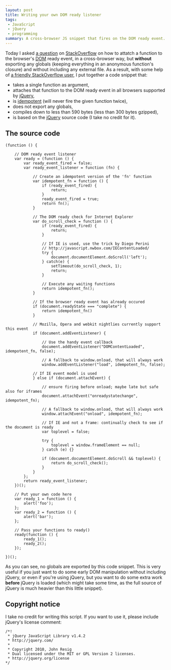 ```yaml
---
layout: post
title: Writing your own DOM ready listener
tags:
 - JavaScript
 - jQuery
 - programming
summary: A cross-browser JS snippet that fires on the DOM ready event.
---
```


Today I asked [a
question](http://stackoverflow.com/questions/3430455/document-ready-source) on
[StackOverflow](http://stackoverflow.com/) on how to attatch a function to the browser's [DOM](http://en.wikipedia.org/wiki/Document_Object_Model) ready event, in a cross-browser way, but **without** exporting any globals (keeping everything in an anonymous function's closure) and without including any external file. As a result, with some help of [a friendly StackOverflow user](http://stackoverflow.com/users/113716/patrick-dw), I put together a code snippet that:

 * takes a single function as argument,
 * attaches that function to the DOM ready event in all browsers supported by [jQuery](http://jquery.com/),
 * is [idempotent](http://en.wikipedia.org/wiki/Idempotence) (will never fire the given function twice),
 * does not export any globals,
 * compiles down to less than 590 bytes (less than 300 bytes gzipped),
 * is based on the [jQuery](http://jquery.com/) source code (I take no credit for it).


The source code
---------------

    (function () {

        // DOM ready event listener
        var ready = (function () {
            var ready_event_fired = false;
            var ready_event_listener = function (fn) {

                // Create an idempotent version of the 'fn' function
                var idempotent_fn = function () {
                    if (ready_event_fired) {
                        return;
                    }
                    ready_event_fired = true;
                    return fn();
                }

                // The DOM ready check for Internet Explorer
                var do_scroll_check = function () {
                    if (ready_event_fired) {
                        return;
                    }

                    // If IE is used, use the trick by Diego Perini
                    // http://javascript.nwbox.com/IEContentLoaded/
                    try {
                        document.documentElement.doScroll('left');
                    } catch(e) {
                        setTimeout(do_scroll_check, 1);
                        return;
                    }

                    // Execute any waiting functions
                    return idempotent_fn();
                }

                // If the browser ready event has already occured
                if (document.readyState === "complete") {
                    return idempotent_fn()
                }

                // Mozilla, Opera and webkit nightlies currently support this event
                if (document.addEventListener) {

                    // Use the handy event callback
                    document.addEventListener("DOMContentLoaded", idempotent_fn, false);

                    // A fallback to window.onload, that will always work
                    window.addEventListener("load", idempotent_fn, false);

                // If IE event model is used
                } else if (document.attachEvent) {

                    // ensure firing before onload; maybe late but safe also for iframes
                    document.attachEvent("onreadystatechange", idempotent_fn);
                    
                    // A fallback to window.onload, that will always work
                    window.attachEvent("onload", idempotent_fn);

                    // If IE and not a frame: continually check to see if the document is ready
                    var toplevel = false;

                    try {
                        toplevel = window.frameElement == null;
                    } catch (e) {}

                    if (document.documentElement.doScroll && toplevel) {
                        return do_scroll_check();
                    }
                }
            };
            return ready_event_listener;
        })();

        // Put your own code here
        var ready_1 = function () {
            alert('foo');
        };
        var ready_2 = function () {
            alert('bar');
        };

        // Pass your functions to ready()
        ready(function () {
            ready_1();
            ready_2();
        });

    })();

As you can see, no globals are exported by this code snippet. This is very
useful if you just want to do some early DOM manipulation without including
jQuery, or even if you're using jQuery, but you want to do some extra work
**before** jQuery is loaded (which might take some time, as the full source of
jQuery is much heavier than this little snippet).


Copyright notice
----------------

I take no credit for writing this script. If you want to use it, please include
jQuery's license comment:

    /*!
     * jQuery JavaScript Library v1.4.2
     * http://jquery.com/
     *
     * Copyright 2010, John Resig
     * Dual licensed under the MIT or GPL Version 2 licenses.
     * http://jquery.org/license
    */
